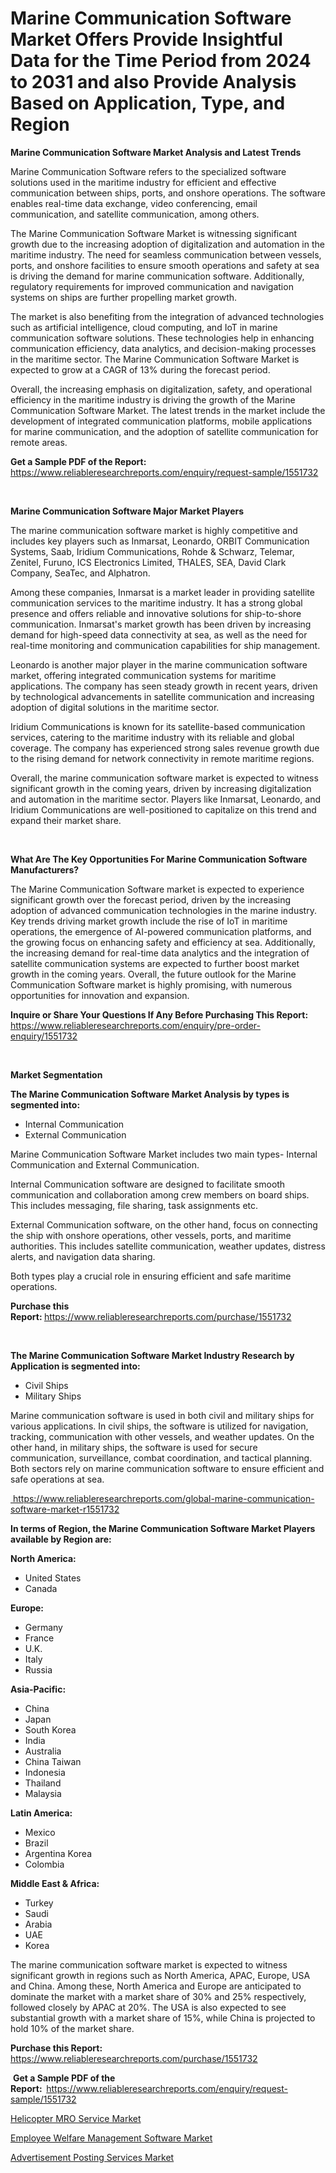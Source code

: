 <p><h1>Marine Communication Software Market Offers Provide Insightful Data for the Time Period from 2024 to 2031 and also Provide Analysis Based on Application, Type, and Region</h1></p><p><strong>Marine Communication Software Market Analysis and Latest Trends</strong></p>
<p><p>Marine Communication Software refers to the specialized software solutions used in the maritime industry for efficient and effective communication between ships, ports, and onshore operations. The software enables real-time data exchange, video conferencing, email communication, and satellite communication, among others. </p><p>The Marine Communication Software Market is witnessing significant growth due to the increasing adoption of digitalization and automation in the maritime industry. The need for seamless communication between vessels, ports, and onshore facilities to ensure smooth operations and safety at sea is driving the demand for marine communication software. Additionally, regulatory requirements for improved communication and navigation systems on ships are further propelling market growth.</p><p>The market is also benefiting from the integration of advanced technologies such as artificial intelligence, cloud computing, and IoT in marine communication software solutions. These technologies help in enhancing communication efficiency, data analytics, and decision-making processes in the maritime sector. The Marine Communication Software Market is expected to grow at a CAGR of 13% during the forecast period.</p><p>Overall, the increasing emphasis on digitalization, safety, and operational efficiency in the maritime industry is driving the growth of the Marine Communication Software Market. The latest trends in the market include the development of integrated communication platforms, mobile applications for marine communication, and the adoption of satellite communication for remote areas.</p></p>
<p><strong>Get a Sample PDF of the Report:&nbsp;</strong> <a href="https://www.reliableresearchreports.com/enquiry/request-sample/1551732">https://www.reliableresearchreports.com/enquiry/request-sample/1551732</a></p>
<p>&nbsp;</p>
<p><strong>Marine Communication Software Major Market Players</strong></p>
<p><p>The marine communication software market is highly competitive and includes key players such as Inmarsat, Leonardo, ORBIT Communication Systems, Saab, Iridium Communications, Rohde & Schwarz, Telemar, Zenitel, Furuno, ICS Electronics Limited, THALES, SEA, David Clark Company, SeaTec, and Alphatron. </p><p>Among these companies, Inmarsat is a market leader in providing satellite communication services to the maritime industry. It has a strong global presence and offers reliable and innovative solutions for ship-to-shore communication. Inmarsat's market growth has been driven by increasing demand for high-speed data connectivity at sea, as well as the need for real-time monitoring and communication capabilities for ship management. </p><p>Leonardo is another major player in the marine communication software market, offering integrated communication systems for maritime applications. The company has seen steady growth in recent years, driven by technological advancements in satellite communication and increasing adoption of digital solutions in the maritime sector. </p><p>Iridium Communications is known for its satellite-based communication services, catering to the maritime industry with its reliable and global coverage. The company has experienced strong sales revenue growth due to the rising demand for network connectivity in remote maritime regions. </p><p>Overall, the marine communication software market is expected to witness significant growth in the coming years, driven by increasing digitalization and automation in the maritime sector. Players like Inmarsat, Leonardo, and Iridium Communications are well-positioned to capitalize on this trend and expand their market share.</p></p>
<p>&nbsp;</p>
<p><strong>What Are The Key Opportunities For Marine Communication Software Manufacturers?</strong></p>
<p><p>The Marine Communication Software market is expected to experience significant growth over the forecast period, driven by the increasing adoption of advanced communication technologies in the marine industry. Key trends driving market growth include the rise of IoT in maritime operations, the emergence of AI-powered communication platforms, and the growing focus on enhancing safety and efficiency at sea. Additionally, the increasing demand for real-time data analytics and the integration of satellite communication systems are expected to further boost market growth in the coming years. Overall, the future outlook for the Marine Communication Software market is highly promising, with numerous opportunities for innovation and expansion.</p></p>
<p><strong>Inquire or Share Your Questions If Any Before Purchasing This Report:</strong> <a href="https://www.reliableresearchreports.com/enquiry/pre-order-enquiry/1551732">https://www.reliableresearchreports.com/enquiry/pre-order-enquiry/1551732</a></p>
<p>&nbsp;</p>
<p><strong>Market Segmentation</strong></p>
<p><strong>The Marine Communication Software Market Analysis by types is segmented into:</strong></p>
<p><ul><li>Internal Communication</li><li>External Communication</li></ul></p>
<p><p>Marine Communication Software Market includes two main types- Internal Communication and External Communication. </p><p>Internal Communication software are designed to facilitate smooth communication and collaboration among crew members on board ships. This includes messaging, file sharing, task assignments etc. </p><p>External Communication software, on the other hand, focus on connecting the ship with onshore operations, other vessels, ports, and maritime authorities. This includes satellite communication, weather updates, distress alerts, and navigation data sharing. </p><p>Both types play a crucial role in ensuring efficient and safe maritime operations.</p></p>
<p><strong>Purchase this Report:&nbsp;</strong><a href="https://www.reliableresearchreports.com/purchase/1551732">https://www.reliableresearchreports.com/purchase/1551732</a></p>
<p>&nbsp;</p>
<p><strong>The Marine Communication Software Market Industry Research by Application is segmented into:</strong></p>
<p><ul><li>Civil Ships</li><li>Military Ships</li></ul></p>
<p><p>Marine communication software is used in both civil and military ships for various applications. In civil ships, the software is utilized for navigation, tracking, communication with other vessels, and weather updates. On the other hand, in military ships, the software is used for secure communication, surveillance, combat coordination, and tactical planning. Both sectors rely on marine communication software to ensure efficient and safe operations at sea.</p></p>
<p><a href="https://www.reliableresearchreports.com/global-marine-communication-software-market-r1551732">&nbsp;https://www.reliableresearchreports.com/global-marine-communication-software-market-r1551732</a></p>
<p><strong>In terms of Region, the Marine Communication Software Market Players available by Region are:</strong></p>
<p>
    <p> <strong> North America: </strong>
        <ul>
            <li>United States</li>
            <li>Canada</li>
        </ul>
        </p> 
    <p> <strong> Europe: </strong>
        <ul>
            <li>Germany</li>
            <li>France</li>
            <li>U.K.</li>
            <li>Italy</li>
            <li>Russia</li>
        </ul>
        </p> 
    <p> <strong> Asia-Pacific: </strong>
        <ul>
            <li>China</li>
            <li>Japan</li>
            <li>South Korea</li>
            <li>India</li>
            <li>Australia</li>
            <li>China Taiwan</li>
            <li>Indonesia</li>
            <li>Thailand</li>
            <li>Malaysia</li>
        </ul>
        </p> 
    <p> <strong> Latin America: </strong>
        <ul>
            <li>Mexico</li>
            <li>Brazil</li>
            <li>Argentina Korea</li>
            <li>Colombia</li>
        </ul>
        </p> 
    <p> <strong> Middle East & Africa: </strong>
        <ul>
            <li>Turkey</li>
            <li>Saudi</li>
            <li>Arabia</li>
            <li>UAE</li>
            <li>Korea</li>
        </ul>
    </p>
    </p>
<p><p>The marine communication software market is expected to witness significant growth in regions such as North America, APAC, Europe, USA and China. Among these, North America and Europe are anticipated to dominate the market with a market share of 30% and 25% respectively, followed closely by APAC at 20%. The USA is also expected to see substantial growth with a market share of 15%, while China is projected to hold 10% of the market share.</p></p>
<p><strong>Purchase this Report: </strong><a href="https://www.reliableresearchreports.com/purchase/1551732">https://www.reliableresearchreports.com/purchase/1551732</a></p>
<p>&nbsp;<strong>Get a Sample PDF of the Report:&nbsp;&nbsp;</strong><a href="https://www.reliableresearchreports.com/enquiry/request-sample/1551732">https://www.reliableresearchreports.com/enquiry/request-sample/1551732</a></p>
<p><strong></strong></p>
<p><p><a href="https://github.com/arionmp/Market-Research-Report-List-4/blob/main/helicopter-mro-service-market.md">Helicopter MRO Service Market</a></p><p><a href="https://github.com/luckyshygirl/Market-Research-Report-List-5/blob/main/employee-welfare-management-software-market.md">Employee Welfare Management Software Market</a></p><p><a href="https://github.com/markusgodoy/Market-Research-Report-List-4/blob/main/advertisement-posting-services-market.md">Advertisement Posting Services Market</a></p></p>